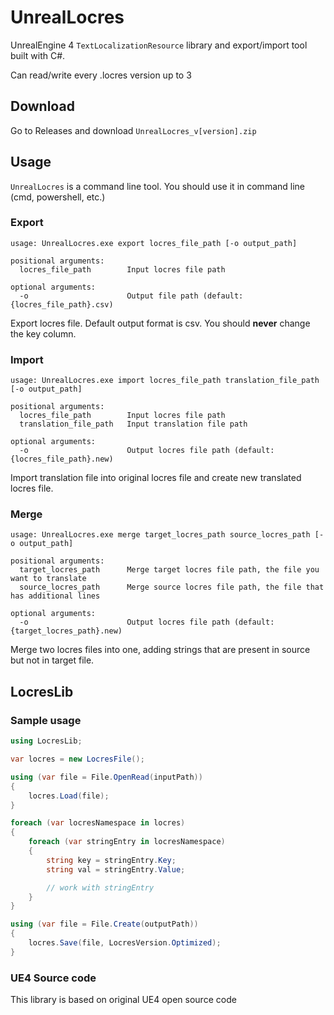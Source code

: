 # UnrealLocres
UnrealEngine 4 `TextLocalizationResource` library and export/import tool built with C#.

Can read/write every .locres version up to 3

## Download
Go to Releases and download `UnrealLocres_v[version].zip`

## Usage
`UnrealLocres` is a command line tool. You should use it in command line (cmd, powershell, etc.)

### Export
```
usage: UnrealLocres.exe export locres_file_path [-o output_path]

positional arguments:
  locres_file_path        Input locres file path

optional arguments:
  -o                      Output file path (default: {locres_file_path}.csv)
```
Export locres file. Default output format is csv.
You should **never** change the key column. 

### Import
```
usage: UnrealLocres.exe import locres_file_path translation_file_path [-o output_path]

positional arguments:
  locres_file_path        Input locres file path
  translation_file_path   Input translation file path

optional arguments:
  -o                      Output locres file path (default: {locres_file_path}.new)
```
Import translation file into original locres file and create new translated locres file.

### Merge
```
usage: UnrealLocres.exe merge target_locres_path source_locres_path [-o output_path]

positional arguments:
  target_locres_path      Merge target locres file path, the file you want to translate
  source_locres_path      Merge source locres file path, the file that has additional lines

optional arguments:
  -o                      Output locres file path (default: {target_locres_path}.new)
```
Merge two locres files into one, adding strings that are present in source but not in target file.

## LocresLib
### Sample usage

```cs
using LocresLib;

var locres = new LocresFile();

using (var file = File.OpenRead(inputPath))
{
    locres.Load(file);
}

foreach (var locresNamespace in locres)
{
    foreach (var stringEntry in locresNamespace)
    {
        string key = stringEntry.Key;
        string val = stringEntry.Value;

        // work with stringEntry
    }
}

using (var file = File.Create(outputPath))
{
    locres.Save(file, LocresVersion.Optimized);
}
```

### UE4 Source code
This library is based on original UE4 open source code
